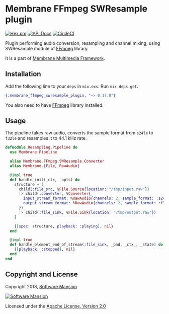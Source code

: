 # Membrane FFmpeg SWResample plugin

[![Hex.pm](https://img.shields.io/hexpm/v/membrane_ffmpeg_swresample_plugin.svg)](https://hex.pm/packages/membrane_ffmpeg_swresample_plugin)
[![API Docs](https://img.shields.io/badge/api-docs-yellow.svg?style=flat)](https://hexdocs.pm/membrane_ffmpeg_swresample_plugin/)
[![CircleCI](https://circleci.com/gh/membraneframework/membrane_ffmpeg_swresample_plugin.svg?style=svg)](https://circleci.com/gh/membraneframework/membrane_ffmpeg_swresample_plugin)

Plugin performing audio conversion, resampling and channel mixing, using SWResample module of [FFmpeg](https://www.ffmpeg.org/) library.

It is a part of [Membrane Multimedia Framework](https://membrane.stream).

## Installation

Add the following line to your `deps` in `mix.exs`. Run `mix deps.get`.

```elixir
{:membrane_ffmpeg_swresample_plugin, "~> 0.17.0"}
```

You also need to have [FFmpeg](https://www.ffmpeg.org/) library installed.

## Usage

The pipeline takes raw audio, converts the sample format from `s24le` to `f32le` and resamples
it to 44.1 kHz rate.

```elixir
defmodule Resampling.Pipeline do
  use Membrane.Pipeline

  alias Membrane.FFmpeg.SWResample.Converter
  alias Membrane.{File, RawAudio}

  @impl true
  def handle_init(_ctx, _opts) do
    structure = [
      child(:file_src, %File.Source{location: "/tmp/input.raw"})
      |> child(:converter, %Converter{
        input_stream_format: %RawAudio{channels: 2, sample_format: :s24le, sample_rate: 48_000},
        output_stream_format: %RawAudio{channels: 2, sample_format: :f32le, sample_rate: 44_100}
      })
      |> child(:file_sink, %File.Sink{location: "/tmp/output.raw"})
    ]

    {[spec: structure, playback: :playing], nil}
  end

  @impl true
  def handle_element_end_of_stream(:file_sink, _pad, _ctx_, _state) do
    {[playback: :stopped], nil}
  end
end
```

## Copyright and License

Copyright 2018, [Software Mansion](https://swmansion.com/?utm_source=git&utm_medium=readme&utm_campaign=membrane)

[![Software Mansion](https://logo.swmansion.com/logo?color=white&variant=desktop&width=200&tag=membrane-github)](https://swmansion.com/?utm_source=git&utm_medium=readme&utm_campaign=membrane)

Licensed under the [Apache License, Version 2.0](LICENSE)
